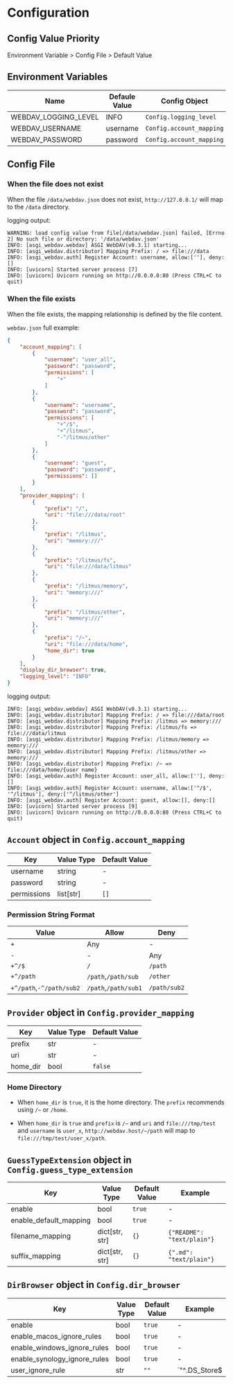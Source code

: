# Configuration

## Config Value Priority

Environment Variable > Config File > Default Value

## Environment Variables

| Name                 | Defaule Value | Config Object            |
| -------------------- | ------------- | ------------------------ |
| WEBDAV_LOGGING_LEVEL | INFO          | `Config.logging_level`   |
| WEBDAV_USERNAME      | username      | `Config.account_mapping` |
| WEBDAV_PASSWORD      | password      | `Config.account_mapping` |

## Config File

### When the file does not exist
When the file `/data/webdav.json` does not exist, `http://127.0.0.1/` will map
to the `/data` directory.

logging output:

```text
WARNING: load config value from file[/data/webdav.json] failed, [Errno 2] No such file or directory: '/data/webdav.json'
INFO: [asgi_webdav.webdav] ASGI WebDAV(v0.3.1) starting...
INFO: [asgi_webdav.distributor] Mapping Prefix: / => file:///data
INFO: [asgi_webdav.auth] Register Account: username, allow:[''], deny:[]
INFO: [uvicorn] Started server process [7]
INFO: [uvicorn] Uvicorn running on http://0.0.0.0:80 (Press CTRL+C to quit)
```

### When the file exists
When the file exists, the mapping relationship is defined by the file content.

`webdav.json` full example:

```json
{
    "account_mapping": [
        {
            "username": "user_all",
            "password": "password",
            "permissions": [
                "+"
            ]
        },
        {
            "username": "username",
            "password": "password",
            "permissions": [
                "+^/$",
                "+^/litmus",
                "-^/litmus/other"
            ]
        },
        {
            "username": "guest",
            "password": "password",
            "permissions": []
        }
    ],
    "provider_mapping": [
        {
            "prefix": "/",
            "uri": "file:///data/root"
        },
        {
            "prefix": "/litmus",
            "uri": "memory:///"
        },
        {
            "prefix": "/litmus/fs",
            "uri": "file:///data/litmus"
        },
        {
            "prefix": "/litmus/memory",
            "uri": "memory:///"
        },
        {
            "prefix": "/litmus/other",
            "uri": "memory:///"
        },
        {
            "prefix": "/~",
            "uri": "file:///data/home",
            "home_dir": true
        }
    ],
    "display_dir_browser": true,
    "logging_level": "INFO"
}
```

logging output:

```text
INFO: [asgi_webdav.webdav] ASGI WebDAV(v0.3.1) starting...
INFO: [asgi_webdav.distributor] Mapping Prefix: / => file:///data/root
INFO: [asgi_webdav.distributor] Mapping Prefix: /litmus => memory:///
INFO: [asgi_webdav.distributor] Mapping Prefix: /litmus/fs => file:///data/litmus
INFO: [asgi_webdav.distributor] Mapping Prefix: /litmus/memory => memory:///
INFO: [asgi_webdav.distributor] Mapping Prefix: /litmus/other => memory:///
INFO: [asgi_webdav.distributor] Mapping Prefix: /~ => file:///data/home/{user name}
INFO: [asgi_webdav.auth] Register Account: user_all, allow:[''], deny:[]
INFO: [asgi_webdav.auth] Register Account: username, allow:['^/$', '^/litmus'], deny:['^/litmus/other']
INFO: [asgi_webdav.auth] Register Account: guest, allow:[], deny:[]
INFO: [uvicorn] Started server process [9]
INFO: [uvicorn] Uvicorn running on http://0.0.0.0:80 (Press CTRL+C to quit)
```

## `Account` object in `Config.account_mapping`

| Key         | Value Type   | Default Value |
| ----------- | ------------ | ------------- |
| username    | string       | -             |
| password    | string       | -             |
| permissions | list[str]    | `[]`          |

### Permission String Format

| Value                    | Allow                | Deny         |
| ------------------------ | -------------------- | ------------ |
| `+`                      | Any                  | -            |
| `-`                      | -                    | Any          |
| `+^/$`                   | `/`                  | `/path`      |
| `+^/path`                | `/path`,`/path/sub`  | `/other`     |
| `+^/path`,`-^/path/sub2` | `/path`,`/path/sub1` | `/path/sub2` |

## `Provider` object in `Config.provider_mapping`

| Key      | Value Type | Default Value |
| -------- | ---------- | ------------- |
| prefix   | str        | -             |
| uri      | str        | -             |
| home_dir | bool       | `false`       |

### Home Directory

- When `home_dir` is `true`, it is the home directory. The `prefix` recommends using `/~` or `/home`.

- When `home_dir` is `true` and `prefix` is `/~` and `uri` and `file:///tmp/test` and `username` is `user_x`, `http://webdav.host/~/path` will map to `file:///tmp/test/user_x/path`.

## `GuessTypeExtension` object in `Config.guess_type_extension`

| Key                    | Value Type     | Default Value | Example                    |
| ---------------------- | -------------- | ------------- | -------------------------- |
| enable                 | bool           | `true`        | -                          |
| enable_default_mapping | bool           | `true`        | -                          |
| filename_mapping       | dict[str, str] | `{}`          | `{"README": "text/plain"}` |
| suffix_mapping         | dict[str, str] | `{}`          | `{".md": "text/plain"}`    |

## `DirBrowser` object in `Config.dir_browser`

| Key                          | Value Type | Default Value | Example               |
| ---------------------------- | ---------- | ------------- | --------------------- |
| enable                       | bool       | `true`        | -                     |
| enable_macos_ignore_rules    | bool       | `true`        | -                     |
| enable_windows_ignore_rules  | bool       | `true`        | -                     |
| enable_synology_ignore_rules | bool       | `true`        | -                     |
| user_ignore_rule             | str        | `""`          | `"^\.DS_Store$|^\._"` |
